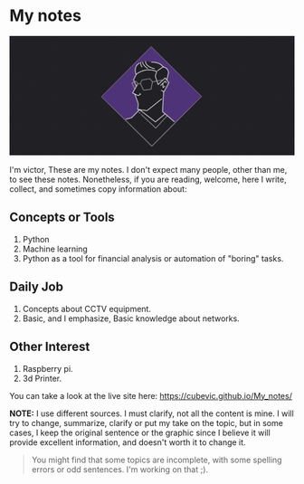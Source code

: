 # My notes
![logo_Banner](Hero_Image_notes.png)

I'm victor, 
These are my notes. I don't expect many people, other than me, to see these notes. Nonetheless, if you are reading, welcome, here I write, collect, and sometimes copy information about:  

## Concepts or Tools

1. Python
2. Machine learning
3. Python as a tool for financial analysis or automation of "boring" tasks.


## Daily Job

1. Concepts about CCTV equipment.
2. Basic, and I emphasize, Basic knowledge about networks.

## Other Interest

1. Raspberry pi.  
2. 3d Printer.  

You can take a look at the live site here: https://cubevic.github.io/My_notes/

**NOTE:** I use different sources. I must clarify, not all the content is mine. I will try to change, summarize,  clarify or put my take on the topic, but in some cases, I keep the original sentence or the graphic since I believe it will provide excellent information, and doesn't worth it to change it.

> You might find that some topics are incomplete, with some spelling errors or odd sentences. I'm working on that ;).
